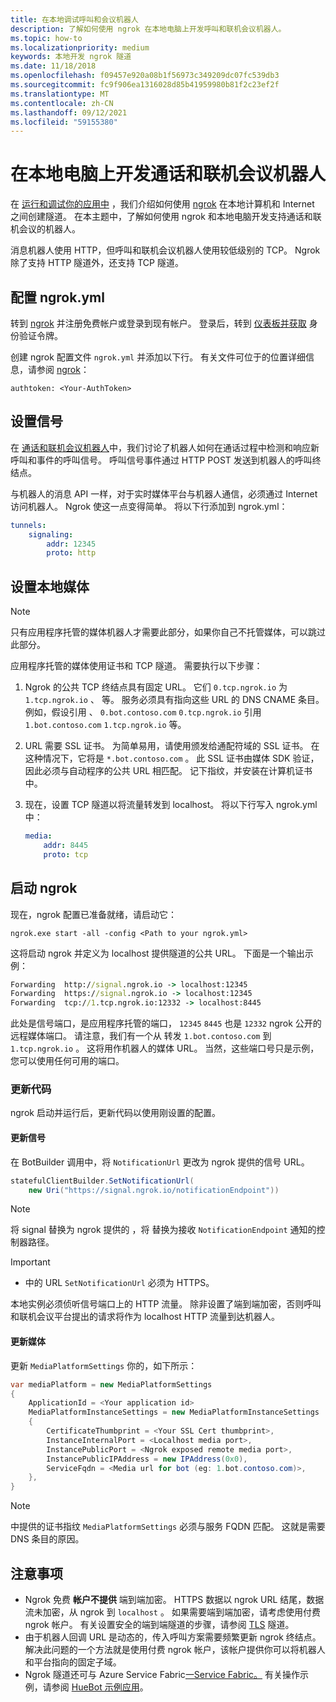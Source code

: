 ```yaml
---
title: 在本地调试呼叫和会议机器人
description: 了解如何使用 ngrok 在本地电脑上开发呼叫和联机会议机器人。
ms.topic: how-to
ms.localizationpriority: medium
keywords: 本地开发 ngrok 隧道
ms.date: 11/18/2018
ms.openlocfilehash: f09457e920a08b1f56973c349209dc07fc539db3
ms.sourcegitcommit: fc9f906ea1316028d85b41959980b81f2c23ef2f
ms.translationtype: MT
ms.contentlocale: zh-CN
ms.lasthandoff: 09/12/2021
ms.locfileid: "59155380"
---
```

# <a name="develop-calling-and-online-meeting-bots-on-your-local-pc"></a>在本地电脑上开发通话和联机会议机器人

在 [运行和调试你的应用中](../../concepts/build-and-test/debug.md) ，我们介绍如何使用 [ngrok](https://ngrok.com) 在本地计算机和 Internet 之间创建隧道。 在本主题中，了解如何使用 ngrok 和本地电脑开发支持通话和联机会议的机器人。

消息机器人使用 HTTP，但呼叫和联机会议机器人使用较低级别的 TCP。 Ngrok 除了支持 HTTP 隧道外，还支持 TCP 隧道。 

## <a name="configure-ngrokyml"></a>配置 ngrok.yml

转到 [ngrok](https://ngrok.com) 并注册免费帐户或登录到现有帐户。 登录后，转到 [仪表板并获取](https://dashboard.ngrok.com) 身份验证令牌。

创建 ngrok 配置文件 `ngrok.yml` 并添加以下行。 有关文件可位于的位置详细信息，请参阅 [ngrok](https://ngrok.com/docs#config)：

  `authtoken: <Your-AuthToken>`

## <a name="set-up-signaling"></a>设置信号

在 [通话和联机会议机器人](./calls-meetings-bots-overview.md)中，我们讨论了机器人如何在通话过程中检测和响应新呼叫和事件的呼叫信号。 呼叫信号事件通过 HTTP POST 发送到机器人的呼叫终结点。

与机器人的消息 API 一样，对于实时媒体平台与机器人通信，必须通过 Internet 访问机器人。 Ngrok 使这一点变得简单。 将以下行添加到 ngrok.yml：

```yaml
tunnels:
    signaling:
        addr: 12345
        proto: http
```

## <a name="set-up-local-media"></a>设置本地媒体

> [!NOTE]
> 只有应用程序托管的媒体机器人才需要此部分，如果你自己不托管媒体，可以跳过此部分。

应用程序托管的媒体使用证书和 TCP 隧道。 需要执行以下步骤：

1. Ngrok 的公共 TCP 终结点具有固定 URL。 它们 `0.tcp.ngrok.io` 为 `1.tcp.ngrok.io` 、 等。 服务必须具有指向这些 URL 的 DNS CNAME 条目。 例如，假设引用 、 `0.bot.contoso.com` `0.tcp.ngrok.io` 引用 `1.bot.contoso.com` `1.tcp.ngrok.io` 等。
2. URL 需要 SSL 证书。 为简单易用，请使用颁发给通配符域的 SSL 证书。 在这种情况下，它将是 `*.bot.contoso.com` 。 此 SSL 证书由媒体 SDK 验证，因此必须与自动程序的公共 URL 相匹配。 记下指纹，并安装在计算机证书中。
3. 现在，设置 TCP 隧道以将流量转发到 localhost。 将以下行写入 ngrok.yml 中：

    ```yaml
    media:
        addr: 8445
        proto: tcp
    ```

## <a name="start-ngrok"></a>启动 ngrok

现在，ngrok 配置已准备就绪，请启动它：

  `ngrok.exe start -all -config <Path to your ngrok.yml>`

这将启动 ngrok 并定义为 localhost 提供隧道的公共 URL。 下面是一个输出示例：

```cmd
Forwarding  http://signal.ngrok.io -> localhost:12345
Forwarding  https://signal.ngrok.io -> localhost:12345
Forwarding  tcp://1.tcp.ngrok.io:12332 -> localhost:8445
```

此处是信号端口，是应用程序托管的端口， `12345` `8445` 也是 `12332` ngrok 公开的远程媒体端口。 请注意，我们有一个从 转发 `1.bot.contoso.com` 到 `1.tcp.ngrok.io` 。 这将用作机器人的媒体 URL。 当然，这些端口号只是示例，您可以使用任何可用的端口。

### <a name="update-code"></a>更新代码

ngrok 启动并运行后，更新代码以使用刚设置的配置。

#### <a name="update-signaling"></a>更新信号

在 BotBuilder 调用中，将 `NotificationUrl` 更改为 ngrok 提供的信号 URL。

```csharp
statefulClientBuilder.SetNotificationUrl(
    new Uri("https://signal.ngrok.io/notificationEndpoint"))
```

> [!NOTE]
> 将 signal 替换为 ngrok 提供的 ，将 替换为接收 `NotificationEndpoint` 通知的控制器路径。

> [!IMPORTANT]
> * 中的 URL `SetNotificationUrl` 必须为 HTTPS。
> 
> 本地实例必须侦听信号端口上的 HTTP 流量。 除非设置了端到端加密，否则呼叫和联机会议平台提出的请求将作为 localhost HTTP 流量到达机器人。

#### <a name="update-media"></a>更新媒体

更新 `MediaPlatformSettings` 你的，如下所示：

```csharp
var mediaPlatform = new MediaPlatformSettings
{
    ApplicationId = <Your application id>
    MediaPlatformInstanceSettings = new MediaPlatformInstanceSettings
    {
        CertificateThumbprint = <Your SSL Cert thumbprint>,
        InstanceInternalPort = <Localhost media port>,
        InstancePublicPort = <Ngrok exposed remote media port>,
        InstancePublicIPAddress = new IPAddress(0x0),
        ServiceFqdn = <Media url for bot (eg: 1.bot.contoso.com)>,
    },
}
```

> [!NOTE]
> 中提供的证书指纹 `MediaPlatformSettings` 必须与服务 FQDN 匹配。 这就是需要 DNS 条目的原因。

## <a name="caveats"></a>注意事项

- Ngrok 免费 **帐户不提供** 端到端加密。 HTTPS 数据以 ngrok URL 结尾，数据流未加密，从 ngrok 到 `localhost` 。 如果需要端到端加密，请考虑使用付费 ngrok 帐户。 有关设置安全的端到端隧道的步骤，请参阅 [TLS](https://ngrok.com/docs#tls) 隧道。
- 由于机器人回调 URL 是动态的，传入呼叫方案需要频繁更新 ngrok 终结点。 解决此问题的一个方法就是使用付费 ngrok 帐户，该帐户提供你可以将机器人和平台指向的固定子域。
- Ngrok 隧道还可与 Azure Service Fabric[一Service Fabric。](/azure/service-fabric/service-fabric-overview) 有关操作示例，请参阅 [HueBot 示例应用](/microsoftgraph/microsoft-graph-comms-samples/tree/master/Samples/LocalMediaSamples/HueBot/HueBot)。
